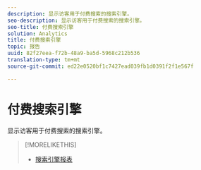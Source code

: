```yaml
---
description: 显示访客用于付费搜索的搜索引擎。
seo-description: 显示访客用于付费搜索的搜索引擎。
seo-title: 付费搜索引擎
solution: Analytics
title: 付费搜索引擎
topic: 报告
uuid: 82f27eea-f72b-48a9-ba5d-5968c212b536
translation-type: tm+mt
source-git-commit: ed22e0520bf1c7427ead039fb1d0391f2f1e567f

---
```



# 付费搜索引擎

显示访客用于付费搜索的搜索引擎。

>[!MORELIKETHIS]
>
>* [搜索引擎报表](/help/components/c-variables/dimensionslist/reports-search-engines.md)

